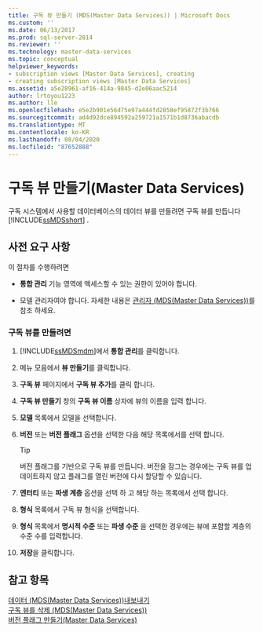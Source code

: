 ```yaml
---
title: 구독 뷰 만들기 (MDS(Master Data Services)) | Microsoft Docs
ms.custom: ''
ms.date: 06/13/2017
ms.prod: sql-server-2014
ms.reviewer: ''
ms.technology: master-data-services
ms.topic: conceptual
helpviewer_keywords:
- subscription views [Master Data Services], creating
- creating subscription views [Master Data Services]
ms.assetid: a5e28961-af16-414a-9845-d2e06aac5214
author: lrtoyou1223
ms.author: lle
ms.openlocfilehash: e5e2b901e56d75e97a444fd2858ef95872f3b766
ms.sourcegitcommit: ad4d92dce894592a259721a1571b1d8736abacdb
ms.translationtype: MT
ms.contentlocale: ko-KR
ms.lasthandoff: 08/04/2020
ms.locfileid: "87652888"
---
```

# <a name="create-a-subscription-view-master-data-services"></a>구독 뷰 만들기(Master Data Services)
  구독 시스템에서 사용할 데이터베이스의 데이터 뷰를 만들려면 구독 뷰를 만듭니다 [!INCLUDE[ssMDSshort](../includes/ssmdsshort-md.md)] .  
  
## <a name="prerequisites"></a>사전 요구 사항  
 이 절차를 수행하려면  
  
-   **통합 관리** 기능 영역에 액세스할 수 있는 권한이 있어야 합니다.  
  
-   모델 관리자여야 합니다. 자세한 내용은 [관리자 &#40;MDS(Master Data Services)&#41;](administrators-master-data-services.md)를 참조 하세요.  
  
### <a name="to-create-a-subscription-view"></a>구독 뷰를 만들려면  
  
1.  [!INCLUDE[ssMDSmdm](../includes/ssmdsmdm-md.md)]에서 **통합 관리**를 클릭합니다.  
  
2.  메뉴 모음에서 **뷰 만들기**를 클릭합니다.  
  
3.  **구독 뷰** 페이지에서 **구독 뷰 추가**를 클릭 합니다.  
  
4.  **구독 뷰 만들기** 창의 **구독 뷰 이름** 상자에 뷰의 이름을 입력 합니다.  
  
5.  **모델** 목록에서 모델을 선택합니다.  
  
6.  **버전** 또는 **버전 플래그** 옵션을 선택한 다음 해당 목록에서를 선택 합니다.  
  
    > [!TIP]  
    >  버전 플래그를 기반으로 구독 뷰를 만듭니다. 버전을 잠그는 경우에는 구독 뷰를 업데이트하지 않고 플래그를 열린 버전에 다시 할당할 수 있습니다.  
  
7.  **엔터티** 또는 **파생 계층** 옵션을 선택 하 고 해당 하는 목록에서 선택 합니다.  
  
8.  **형식** 목록에서 구독 뷰 형식을 선택합니다.  
  
9. **형식** 목록에서 **명시적 수준** 또는 **파생 수준** 을 선택한 경우에는 뷰에 포함할 계층의 수준 수를 입력합니다.  
  
10. **저장**을 클릭합니다.  
  
## <a name="see-also"></a>참고 항목  
 [데이터 &#40;MDS(Master Data Services)&#41;내보내기](overview-exporting-data-master-data-services.md)   
 [구독 뷰를 삭제 &#40;MDS(Master Data Services)&#41;](delete-a-subscription-view-master-data-services.md)   
 [버전 플래그 만들기&#40;Master Data Services&#41;](create-a-version-flag-master-data-services.md)  
  
  
